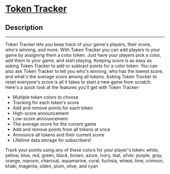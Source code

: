 # [Token Tracker](https://www.amazon.com/Ryan-Whitwell-Token-Tracker/dp/B07Z2R5DY7/ref=sr_1_1?dchild=1&keywords=token+tracker&qid=1598479259&s=digital-skills&sr=1-1)

## Description 
-----------------------------
Token Tracker lets you keep track of your game's players, their score, who's winning, and more. With Token Tracker you can add players to your game by assigning them a color token. Just have your players pick a color, add them to your game, and start playing. Keeping score is as easy as asking Token Tracker to add or subtract points for a color token. You can also ask Token Tracker to tell you who's winning, who has the lowest score, and what's the average score among all tokens. Asking Token Tracker to reset everyone's score is all it takes to start a new game from scratch. Here's a quick look at the features you'll get with Token Tracker:

- Multiple token colors to choose
- Tracking for each token's score
- Add and remove points for each token
- High-score announcement
- Low-score announcement
- The average score for the current game
- Add and remove points from all tokens at once
- Announce all tokens and their current score
- Lifetime data storage for subscribers!

Track your points using any of these colors for your player's token:
white, yellow, blue, red, green, black, brown, azure, ivory, teal, silver, purple, gray, orange, maroon, charcoal, aquamarine, coral, fuchsia, wheat, lime, crimson, khaki, magenta, olden, plum, olive, and cyan